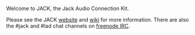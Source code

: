 Welcome to JACK, the Jack Audio Connection Kit.

Please see the JACK [website](https://jackaudio.org/) and [wiki](https://github.com/jackaudio/jackaudio.github.com/wiki) for more information. 
There are also the #jack and #lad chat channels on [freenode IRC](https://freenode.net/).
